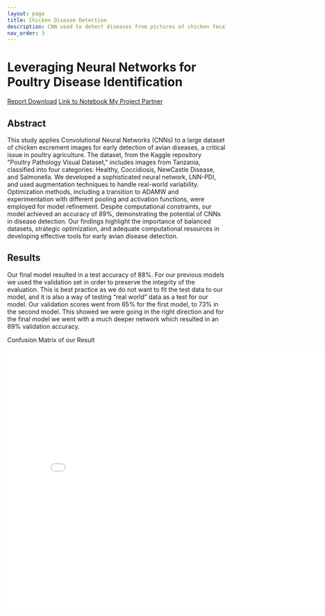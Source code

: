 ```yaml
---
layout: page
title: Chicken Disease Detection
description: CNN used to detect diseases from pictures of chicken fecal matter
nav_order: 3
---
```


# Leveraging Neural Networks for Poultry Disease Identification

<a href="https://github.com/tomok59/tomok59.github.io/raw/main/181 Project.pdf" target="_blank">Report Download</a>
<a href="https://github.com/tomok59/181_final/blob/main/181_final_notebook.ipynb" target="_blank">Link to Notebook </a>
<a href="https://github.com/zaki1503" target="_blank"> My Project Partner </a>

## Abstract

This study applies Convolutional Neural Networks (CNNs) to a large dataset of chicken excrement images for early detection of avian diseases, a critical issue in poultry agriculture. The dataset, from the Kaggle repository "Poultry Pathology Visual Dataset," includes images from Tanzania, classified into four categories: Healthy, Coccidiosis, NewCastle Disease, and Salmonella. 
We developed a sophisticated neural network, LNN-PDI, and used augmentation techniques to handle real-world variability. Optimization methods, including a transition to ADAMW and experimentation with different pooling and activation functions, were employed for model refinement. Despite computational constraints, our model achieved an accuracy of 89%, demonstrating the potential of CNNs in disease detection. Our findings highlight the importance of balanced datasets, strategic optimization, and adequate computational resources in developing effective tools for early avian disease detection.

## Results

Our final model resulted in a test accuracy of 88%. For our previous models we used the validation set in order to preserve the integrity of the evaluation. This is best practice as we do not want to fit the test data to our model, and it is also a way of testing “real world” data as a test for our model. Our validation scores went from 65% for the first model, to 73% in the second model. This showed we were going in the right direction and for the final model we went with a much deeper network which resulted in an 89% validation accuracy.

Confusion Matrix of our Result
<iframe src="assets/confusion_matrix_cnn.png" width=800 height=600 frameBorder=0></iframe>
